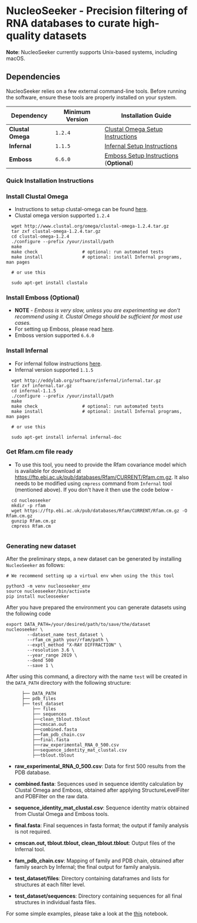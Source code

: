 # NucleoSeeker - Precision filtering of RNA databases to curate high-quality datasets

**Note**: NucleoSeeker currently supports Unix-based systems, including macOS.

## Dependencies

NucleoSeeker relies on a few external command-line tools. Before running the software, ensure these tools are properly installed on your system.

| Dependency       | Minimum Version | Installation Guide                                                    |
|------------------|-----------------|-----------------------------------------------------------------------|
| **Clustal Omega**| `1.2.4`         | [Clustal Omega Setup Instructions](http://www.clustal.org/omega/INSTALL)|
| **Infernal**     | `1.1.5`         | [Infernal Setup Instructions](http://eddylab.org/infernal/)           |
| **Emboss**       | `6.6.0`         | [Emboss Setup Instructions](http://emboss.open-bio.org/html/adm/ch01s01.html) (**Optional**) |

### Quick Installation Instructions
### Install Clustal Omega
* Instructions to setup clustal-omega can be found [here](http://www.clustal.org/omega/INSTALL).
* Clustal omega version supported `1.2.4`

```
  wget http://www.clustal.org/omega/clustal-omega-1.2.4.tar.gz
  tar zxf clustal-omega-1.2.4.tar.gz
  cd clustal-omega-1.2.4
  ./configure --prefix /your/install/path
  make
  make check                 # optional: run automated tests
  make install               # optional: install Infernal programs, man pages

  # or use this

  sudo apt-get install clustalo

```


### Install Emboss (Optional)
* **NOTE** - *Emboss is very slow, unless you are experimenting we don't recommend using it. Clustal Omega should be sufficient for most use cases.*
* For setting up Emboss, please read [here](http://emboss.open-bio.org/html/adm/ch01s01.html).
* Emboss version supported `6.6.0`

### Install Infernal

* For infernal follow instructions [here](http://eddylab.org/infernal/).
* Infernal version supported `1.1.5`

```
  wget http://eddylab.org/software/infernal/infernal.tar.gz
  tar zxf infernal.tar.gz
  cd infernal-1.1.5
  ./configure --prefix /your/install/path
  make
  make check                 # optional: run automated tests
  make install               # optional: install Infernal programs, man pages

  # or use this

  sudo apt-get install infernal infernal-doc

```


### Get Rfam.cm file ready

* To use this tool, you need to provide the Rfam covariance model which is available for download at https://ftp.ebi.ac.uk/pub/databases/Rfam/CURRENT/Rfam.cm.gz. It also needs to be modified using `cmpress` command from `Infernal` tool (mentioned above). If you don't have it then use the code below - 

```
  cd nucleoseeker
  mkdir -p rfam
  wget https://ftp.ebi.ac.uk/pub/databases/Rfam/CURRENT/Rfam.cm.gz -O Rfam.cm.gz
  gunzip Rfam.cm.gz
  cmpress Rfam.cm
  
```

### Generating new dataset

After the preliminary steps, a new dataset can be generated by installing `NucleoSeeker` as follows:

```
# We recommend setting up a virtual env when using the this tool

python3 -m venv nucleoseeker_env
source nucleoseeker/bin/activate
pip install nucleoseeker
```

After you have prepared the environment you can generate datasets using the following code

```
export DATA_PATH=/your/desired/path/to/save/the/dataset
nucleoseeker \
        --dataset_name test_dataset \
        --rfam_cm_path your/rfam/path \
        --exptl_method "X-RAY DIFFRACTION" \
        --resolution 3.6 \
        --year_range 2019 \
        --dend 500
        --save 1 \

```
After using this command, a directory with the name `test` will be created in the `DATA_PATH` directory with the following structure:

```
      ├── DATA_PATH
      ├── pdb_files
      ├── test_dataset
          ├── files
          ├── sequences
          ├──clean_tblout.tblout
          ├──cmscan.out
          ├──combined.fasta
          ├──fam_pdb_chain.csv
          ├──final.fasta
          ├──raw_experimental_RNA_0_500.csv
          ├──sequence_identity_mat_clustal.csv
          ├──tblout.tblout

```

- **raw_experimental_RNA_0_500.csv**: Data for first 500 results from the PDB database.
  
- **combined.fasta**: Sequences used in sequence identity calculation by Clustal Omega and Emboss, obtained after applying StructureLevelFilter and PDBFilter on the raw data.
  
- **sequence_identity_mat_clustal.csv**: Sequence identity matrix obtained from Clustal Omega and Emboss tools.
  
- **final.fasta**: Final sequences in fasta format; the output if family analysis is not required.
  
- **cmscan.out, tblout.tblout, clean_tblout.tblout**: Output files of the Infernal tool.
  
- **fam_pdb_chain.csv**: Mapping of family and PDB chain, obtained after family search by Infernal; the final output for family analysis.
  
- **test_dataset/files**: Directory containing dataframes and lists for structures at each filter level.
  
- **test_dataset/sequences**: Directory containing sequences for all final structures in individual fasta files.

For some simple examples, please take a look at the [this](../examples/simple_examples.ipynb) notebook.




